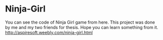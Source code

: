 # Ninja-Girl

You can see the code of Ninja Girl game from here. This project was done by me and my two friends for thesis. Hope you can learn something from it.
http://aspiresoft.weebly.com/ninja-girl.html
